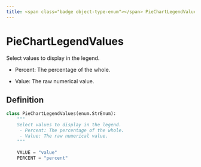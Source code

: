 ```yaml
---
title: <span class="badge object-type-enum"></span> PieChartLegendValues
---
```

# <span class="badge object-type-enum"></span> PieChartLegendValues

Select values to display in the legend.

 - Percent: The percentage of the whole.

 - Value: The raw numerical value.

## Definition

```python
class PieChartLegendValues(enum.StrEnum):
    """
    Select values to display in the legend.
     - Percent: The percentage of the whole.
     - Value: The raw numerical value.
    """

    VALUE = "value"
    PERCENT = "percent"
```
